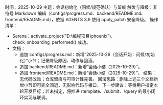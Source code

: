 时间：2025-10-29
主题：会话初始化（问候/规范确认）与留痕
触发与降级：非符号 Markdown 编辑（configs/progress.md、backend/README.md、frontend/README.md），依据 AGENTS 3.9 使用 apply_patch 安全降级。
操作清单：
- Serena：activate_project("D:\编程项目\phoenix")、check_onboarding_performed() 成功。
- 文档：
  - 追加 configs/progress.md：新增“2025-10-29（会话开始：问候/初始化）”小节；记录降级原因、动作与回滚。
  - 追加 backend/README.md：新增“会话小结（2025-10-29）”。
  - 追加 frontend/README.md：新增“会话小结（2025-10-29）”。
结果：无代码改动；仓库留痕与可审计性完善。
回滚思路：删除上述三个文档新增小节即可完全回退，无影响代码与接口。
下一步建议：等待用户指定本轮开发目标；若未指定，将推进 /template、/submit、/query 的最小闭环实现与联调。